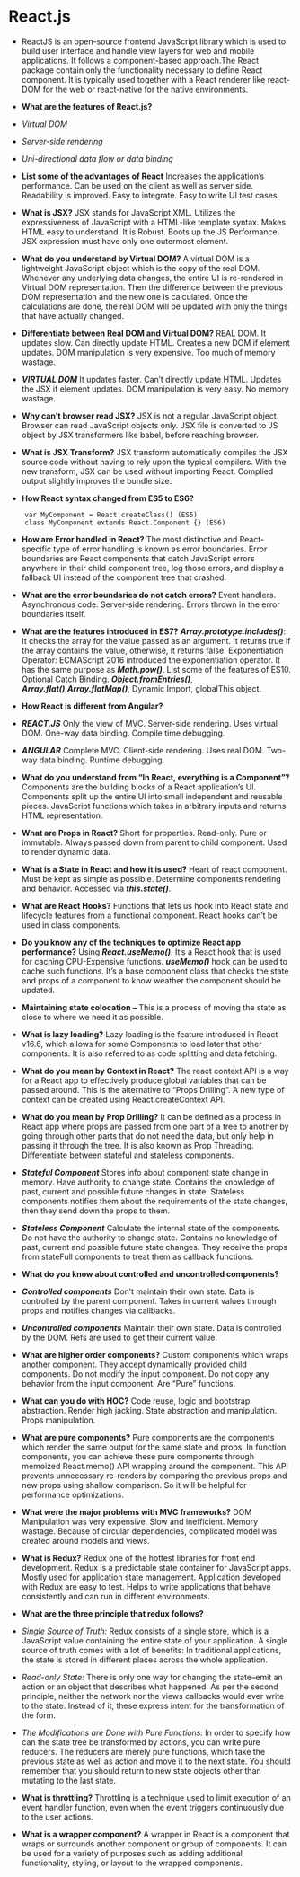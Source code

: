 # **React.js**

* ReactJS is an open-source frontend JavaScript library which is used to build user interface and handle view layers for web and mobile applications. It follows a component-based approach.The React package contain only the functionality necessary to define React component. It is typically used together with a React renderer like react-DOM for the web or react-native for the native environments.

* **What are the features of React.js?**
* *Virtual DOM*
* *Server-side rendering*
* *Uni-directional data flow or data binding*

* **List some of the advantages of React** Increases the application’s performance. Can be used on the client as well as server side. Readability is improved. Easy to integrate. Easy to write UI test cases.

* **What is JSX?** JSX stands for JavaScript XML. Utilizes the expressiveness of JavaScript with a HTML-like template syntax. Makes HTML easy to understand. It is Robust. Boots up the JS Performance. JSX expression must have only one outermost element.

* **What do you understand by Virtual DOM?** A virtual DOM is a lightweight JavaScript object which is the copy of the real DOM. Whenever any underlying data changes, the entire UI is re-rendered in Virtual DOM representation. Then the difference between the previous DOM representation and the new one is calculated. Once the calculations are done, the real DOM will be updated with only the things that have actually changed.
* **Differentiate between Real DOM and Virtual DOM?** REAL DOM. It updates slow. Can directly update HTML. Creates a new DOM if element updates. DOM manipulation is very expensive. Too much of memory wastage.

* ***VIRTUAL DOM*** It updates faster. Can’t directly update HTML. Updates the JSX if element updates. DOM manipulation is very easy. No memory wastage.

* **Why can’t browser read JSX?** JSX is not a regular JavaScript object. Browser can read JavaScript objects only. JSX file is converted to JS object by JSX transformers like babel, before reaching browser.

* **What is JSX Transform?** JSX transform automatically compiles the JSX source code without having to rely upon the typical compilers. With the new transform, JSX can be used without importing React. Complied output slightly improves the bundle size.

* **How React syntax changed from ES5 to ES6?**

```
    var MyComponent = React.createClass() (ES5)
    class MyComponent extends React.Component {} (ES6)
```

* **How are Error handled in React?** The most distinctive and React-specific type of error handling is known as error boundaries. Error boundaries are React components that catch JavaScript errors anywhere in their child component tree, log those errors, and display a fallback UI instead of the component tree that crashed.

* **What are the error boundaries do not catch errors?** Event handlers. Asynchronous code. Server-side rendering. Errors thrown in the error boundaries itself.

* **What are the features introduced  in ES7?** ***Array.prototype.includes()***: It checks the array for the value passed as an argument. It returns true if the array contains the value, otherwise, it returns false. Exponentiation Operator: ECMAScript 2016 introduced the exponentiation operator. It has the same purpose as ***Math.pow()***. List some of the features of ES10. Optional Catch Binding. ***Object.fromEntries()***, ***Array.flat()***,***Array.flatMap()***, Dynamic Import, globalThis object.

* **How React is different from Angular?**
* ***REACT.JS*** Only the view of MVC. Server-side rendering. Uses virtual DOM. One-way data binding. Compile time debugging.

* ***ANGULAR*** Complete MVC. Client-side rendering. Uses real DOM. Two-way data binding. Runtime debugging.

* **What do you understand from “In React, everything is a Component”?** Components are the building blocks of a React application’s UI. Components split up the entire UI into small independent and reusable pieces. JavaScript functions which takes in arbitrary inputs and returns HTML representation.

* **What are Props in React?** Short for properties. Read-only. Pure or immutable. Always passed down from parent to child component. Used to render dynamic data.

* **What is a State in React and how it is used?** Heart of react component. Must be kept as simple as possible. Determine components rendering and behavior. Accessed via ***this.state()***.

* **What are React Hooks?** Functions that lets us hook into React state and lifecycle features from a functional component. React hooks can’t be used in class components.

* **Do you know any of the techniques to optimize React app performance?** Using ***React.useMemo()***. It’s a React hook that is used for caching CPU-Expensive functions. ***useMemo()*** hook can be used to cache such functions. It’s a base component class that checks the state and props of a component to know weather the component should be updated.

* **Maintaining state colocation –** This is a process of moving the state as close to where we need it as possible.

* **What is lazy loading?** Lazy loading is the feature introduced in React v16.6, which allows for some Components to load later that other components. It is also referred to as code splitting and data fetching.

* **What do you mean by Context in React?** The react context API is a way for a React app to effectively produce global variables that can be passed around. This is the alternative to “Props Drilling”. A new type of context can be created using React.createContext API.

* **What do you mean by Prop Drilling?** It can be defined as a process in React app where props are passed from one part of a tree to another by going through other parts that do not need the data, but only help in passing it through the tree. It is also known as Prop Threading. Differentiate between stateful and stateless components.

* ***Stateful Component*** Stores info about component state change in memory. Have authority to change state. Contains the knowledge of past, current and possible future changes in state.
Stateless components notifies them about the requirements of the state changes, then they send down the props to them.

* ***Stateless Component*** Calculate the internal state of the components. Do not have the authority to change state. Contains no knowledge of past, current and possible future state changes. They receive the props from stateFull components to treat them as callback functions.

* **What do you know about controlled and uncontrolled components?**
* ***Controlled components*** Don’t maintain their own state. Data is controlled by the parent component. Takes in current values through props and notifies changes via callbacks.

* ***Uncontrolled components*** Maintain their own state. Data is controlled by the DOM. Refs are used to get their current value.

* **What are higher order components?** Custom components which wraps another component. They accept dynamically provided child components. Do not modify the input component. Do not copy any behavior from the input component. Are “Pure” functions.

* **What can you do with HOC?** Code reuse, logic and bootstrap abstraction. Render high jacking. State abstraction and manipulation. Props manipulation.

* **What are pure components?** Pure components are the components which render the same output for the same state and props. In function components, you can achieve these pure components through memoized React.memo() API wrapping around the component. This API prevents unnecessary re-renders by comparing the previous props and new props using shallow comparison. So it will be helpful for performance optimizations.

* **What were the major problems with MVC frameworks?** DOM Manipulation was very expensive. Slow and inefficient. Memory wastage. Because of circular dependencies, complicated model was created around models and views.

* **What is Redux?** Redux one of the hottest libraries for front end development. Redux is a predictable state container for JavaScript apps. Mostly used for application state management. Application developed with Redux are easy to test. Helps to write applications that behave consistently and can run in different environments.

* **What are the three principle that redux follows?**

* *Single Source of Truth:* Redux consists of a single store, which is a JavaScript value containing the entire state of your application. A single source of truth comes with a lot of benefits: In traditional applications, the state is stored in different places across the whole application.

* *Read-only State:* There is only one way for changing the state–emit an action or an object that describes what happened. As per the second principle, neither the network nor the views callbacks would ever write to the state. Instead of it, these express intent for the transformation of the form.

* *The Modifications are Done with Pure Functions:* In order to specify how can the state tree be transformed by actions, you can write pure reducers. The reducers are merely pure functions, which take the previous state as well as action and move it to the next state. You should remember that you should return to new state objects other than mutating to the last state.

* **What is throttling?** Throttling is a technique used to limit execution of an event handler function, even when the event triggers continuously due to the user actions.

* **What is a wrapper component?** A wrapper in React is a component that wraps or surrounds another component or group of components. It can be used for a variety of purposes such as adding additional functionality, styling, or layout to the wrapped components.

